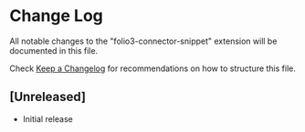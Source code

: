 # Change Log

All notable changes to the "folio3-connector-snippet" extension will be documented in this file.

Check [Keep a Changelog](http://keepachangelog.com/) for recommendations on how to structure this file.

## [Unreleased]

- Initial release